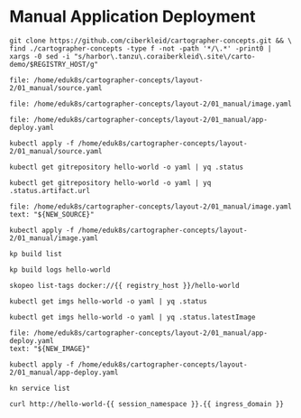 # Manual Application Deployment

```execute-1
git clone https://github.com/ciberkleid/cartographer-concepts.git && \
find ./cartographer-concepts -type f -not -path '*/\.*' -print0 | xargs -0 sed -i "s/harbor\.tanzu\.coraiberkleid\.site\/carto-demo/$REGISTRY_HOST/g"
```

```editor:open-file
file: /home/eduk8s/cartographer-concepts/layout-2/01_manual/source.yaml
```

```editor:open-file
file: /home/eduk8s/cartographer-concepts/layout-2/01_manual/image.yaml
```

```editor:open-file
file: /home/eduk8s/cartographer-concepts/layout-2/01_manual/app-deploy.yaml
```

```execute-1
kubectl apply -f /home/eduk8s/cartographer-concepts/layout-2/01_manual/source.yaml
```

```execute-1
kubectl get gitrepository hello-world -o yaml | yq .status
```

```execute-1
kubectl get gitrepository hello-world -o yaml | yq .status.artifact.url
```

```editor:select-matching-text
file: /home/eduk8s/cartographer-concepts/layout-2/01_manual/image.yaml
text: "${NEW_SOURCE}"
```

```execute-1
kubectl apply -f /home/eduk8s/cartographer-concepts/layout-2/01_manual/image.yaml
```

```execute-1
kp build list
```

```execute-1
kp build logs hello-world
```

```execute-1
skopeo list-tags docker://{{ registry_host }}/hello-world
```

```execute-1
kubectl get imgs hello-world -o yaml | yq .status
```

```execute-1
kubectl get imgs hello-world -o yaml | yq .status.latestImage
```

```editor:select-matching-text
file: /home/eduk8s/cartographer-concepts/layout-2/01_manual/app-deploy.yaml
text: "${NEW_IMAGE}"
```

```execute-1
kubectl apply -f /home/eduk8s/cartographer-concepts/layout-2/01_manual/app-deploy.yaml
```

```execute-1
kn service list
```

```execute-1
curl http://hello-world-{{ session_namespace }}.{{ ingress_domain }}
```